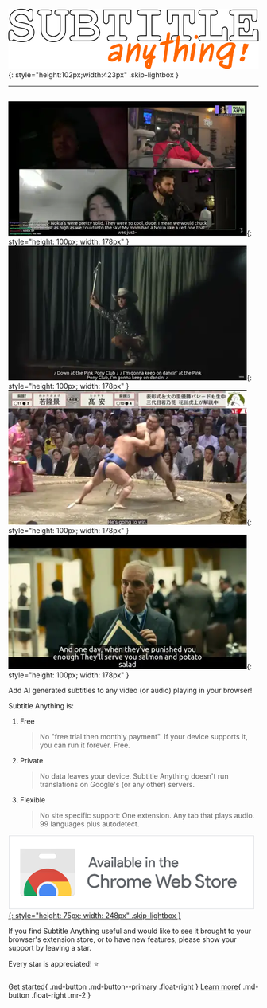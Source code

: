 ![Subtitle Anything!](assets/logo.svg){: style="height:102px;width:423px" .skip-lightbox }

<hr />

<div style="padding: 1px;"></div>

![Demo screenshot, live stream](assets/thumbs/live-call-with-friends.webp){: style="height: 100px; width: 178px" }
![Demo screenshot, music video](assets/thumbs/pink-pony.webp){: style="height: 100px; width: 178px" }
![Demo screenshot, sports](assets/thumbs/sumo.webp){: style="height: 100px; width: 178px" }
![Demo screenshot, movie](assets/thumbs/salmon-and-potato-salad.webp){: style="height: 100px; width: 178px" }

Add AI generated subtitles to any video (or audio) playing in your browser!

Subtitle Anything is:

1. Free

    > No "free trial then monthly payment". If your device supports it, you can run it forever. Free.

2. Private

    > No data leaves your device. Subtitle Anything doesn't run translations on Google's (or any other) servers.

3. Flexible

    > No site specific support: One extension. Any tab that plays audio. 99 languages plus autodetect.

<a href="https://chromewebstore.google.com/detail/subtitle-anything/ipfbhnkkjbafekefiifigffaelgffaed">![Available in the Chrome Web Store](assets/download/chrome.png){: style="height: 75px; width: 248px" .skip-lightbox }</a>

If you find Subtitle Anything useful and would like to see it brought to your browser's extension store, or to have new features, please show your support by leaving a star.

Every star is appreciated! :star:

#####

[Get started](install.md){ .md-button .md-button--primary .float-right }
[Learn more](usage.md){ .md-button .float-right .mr-2 }

###


